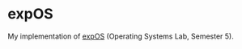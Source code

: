 # expOS
My implementation of [expOS](https://exposnitc.github.io/index.html) (Operating Systems Lab, Semester 5).
